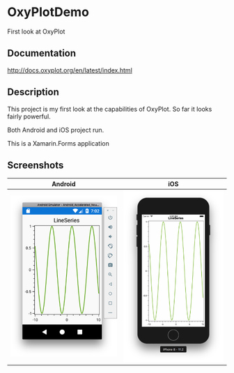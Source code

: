 # OxyPlotDemo
First look at OxyPlot

## Documentation
http://docs.oxyplot.org/en/latest/index.html

## Description
This project is my first look at the capabilities of OxyPlot. So far it looks fairly powerful.

Both Android and iOS project run.

This is a Xamarin.Forms application

## Screenshots
Android | iOS
--------|--------
![Android](./images/android.plot.png) | ![iOS](./images/ios.plot.png)

